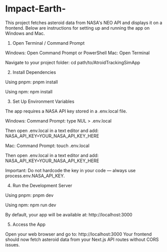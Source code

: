 # Impact-Earth-

This project fetches asteroid data from NASA's NEO API and displays it on a frontend.
Below are instructions for setting up and running the app on Windows and Mac.


1. Open Terminal / Command Prompt

Windows: Open Command Prompt or PowerShell
Mac: Open Terminal

Navigate to your project folder:
cd path/to/AtroidTrackingSimApp



2. Install Dependencies
   
Using pnpm:
pnpm install

Using npm:
npm install



3. Set Up Environment Variables

The app requires a NASA API key stored in a .env.local file.

Windows:
Command Prompt:
type NUL > .env.local

Then open .env.local in a text editor and add:
NASA_API_KEY=YOUR_NASA_API_KEY_HERE


Mac:
Command Prompt:
touch .env.local

Then open .env.local in a text editor and add:
NASA_API_KEY=YOUR_NASA_API_KEY_HERE

Important: Do not hardcode the key in your code — always use process.env.NASA_API_KEY.



4. Run the Development Server

Using pnpm:
pnpm dev

Using npm:
npm run dev

By default, your app will be available at:
http://localhost:3000



5. Access the App

Open your web browser and go to:
http://localhost:3000
Your frontend should now fetch asteroid data from your Next.js API routes without CORS issues.



